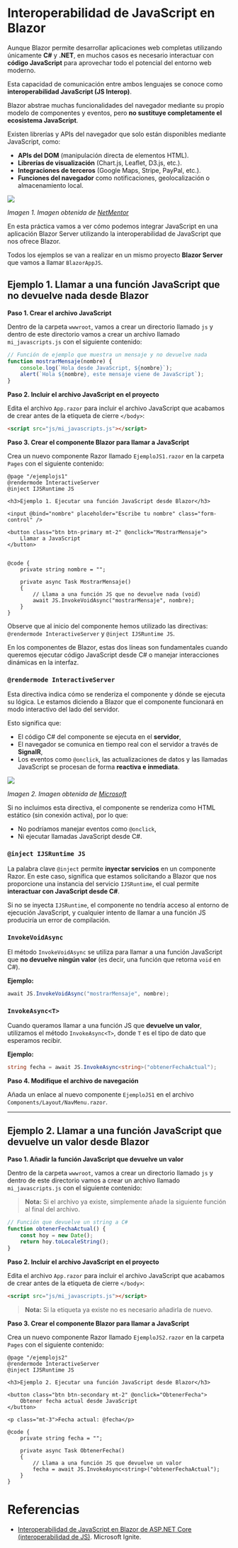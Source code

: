 # Interoperabilidad de JavaScript en Blazor

Aunque Blazor permite desarrollar aplicaciones web completas utilizando únicamente **C#** y **.NET**, en muchos casos es necesario interactuar con **código JavaScript** para aprovechar todo el potencial del entorno web moderno.

Esta capacidad de comunicación entre ambos lenguajes se conoce como **interoperabilidad JavaScript (JS Interop)**.

Blazor abstrae muchas funcionalidades del navegador mediante su propio modelo de componentes y eventos, pero **no sustituye completamente el ecosistema JavaScript**.

Existen librerías y APIs del navegador que solo están disponibles mediante JavaScript, como:

- **APIs del DOM** (manipulación directa de elementos HTML).
- **Librerías de visualización** (Chart.js, Leaflet, D3.js, etc.).
- **Integraciones de terceros** (Google Maps, Stripe, PayPal, etc.).
- **Funciones del navegador** como notificaciones, geolocalización o almacenamiento local.

![](images/blazor_javascript.jpg)

*Imagen 1. Imagen obtenida de [NetMentor](https://www.netmentor.es/entrada/javascript-interop)*

En esta práctica vamos a ver cómo podemos integrar JavaScript en una aplicación Blazor Server utilizando la interoperabilidad de JavaScript que nos ofrece Blazor.

Todos los ejemplos se van a realizar en un mismo proyecto **Blazor Server** que vamos a llamar `BlazorAppJS`.

## Ejemplo 1. Llamar a una función JavaScript que no devuelve nada desde Blazor

**Paso 1. Crear el archivo JavaScript**

Dentro de la carpeta `wwwroot`, vamos a crear un directorio llamado `js` y dentro de este directorio vamos a crear un archivo llamado `mi_javascripts.js` con el siguiente contenido:

```javascript
// Función de ejemplo que muestra un mensaje y no devuelve nada
function mostrarMensaje(nombre) {
    console.log(`Hola desde JavaScript, ${nombre}`);
    alert(`Hola ${nombre}, este mensaje viene de JavaScript`);
}
```

**Paso 2. Incluir el archivo JavaScript en el proyecto**

Edita el archivo `App.razor` para incluir el archivo JavaScript que acabamos de crear antes de la etiqueta de cierre `</body>`:

```html
<script src="js/mi_javascripts.js"></script>
```

**Paso 3. Crear el componente Blazor para llamar a JavaScript**

Crea un nuevo componente Razor llamado `EjemploJS1.razor` en la carpeta `Pages` con el siguiente contenido:

```razor
@page "/ejemplojs1"
@rendermode InteractiveServer
@inject IJSRuntime JS

<h3>Ejemplo 1. Ejecutar una función JavaScript desde Blazor</h3>

<input @bind="nombre" placeholder="Escribe tu nombre" class="form-control" />

<button class="btn btn-primary mt-2" @onclick="MostrarMensaje">
    Llamar a JavaScript
</button>


@code {
    private string nombre = "";

    private async Task MostrarMensaje()
    {
        // Llama a una función JS que no devuelve nada (void)
        await JS.InvokeVoidAsync("mostrarMensaje", nombre);
    }
}
```

Observe que al inicio del componente hemos utilizado las directivas: `@rendermode InteractiveServer` y `@inject IJSRuntime JS`.

En los componentes de Blazor, estas dos líneas son fundamentales cuando queremos ejecutar código JavaScript desde C# o manejar interacciones dinámicas en la interfaz.

### **`@rendermode InteractiveServer`**

Esta directiva indica cómo se renderiza el componente y dónde se ejecuta su lógica. Le estamos diciendo a Blazor que el componente funcionará en modo interactivo del lado del servidor.

Esto significa que:

- El código C# del componente se ejecuta en el **servidor**,
- El navegador se comunica en tiempo real con el servidor a través de **SignalR**,
- Los eventos como `@onclick`, las actualizaciones de datos y las llamadas JavaScript se procesan de forma **reactiva e inmediata**.

![](images/blazor-server.png)

*Imagen 2. Imagen obtenida de [Microsoft](https://learn.microsoft.com/es-es/aspnet/core/blazor/hosting-models?view=aspnetcore-9.0)*

Si no incluimos esta directiva, el componente se renderiza como HTML estático (sin conexión activa), por lo que:

- No podríamos manejar eventos como `@onclick`,
- Ni ejecutar llamadas JavaScript desde C#.

### **`@inject IJSRuntime JS`**

La palabra clave `@inject` permite **inyectar servicios** en un componente Razor. En este caso, significa que estamos solicitando a Blazor que nos proporcione una instancia del servicio `IJSRuntime`, el cual permite **interactuar con JavaScript desde C#**.

Si no se inyecta `IJSRuntime`, el componente no tendría acceso al entorno de ejecución JavaScript, y cualquier intento de llamar a una función JS produciría un error de compilación.

### `InvokeVoidAsync`

El método `InvokeVoidAsync` se utiliza para llamar a una función JavaScript que **no devuelve ningún valor** (es decir, una función que retorna `void` en C#).

**Ejemplo:**

```csharp
await JS.InvokeVoidAsync("mostrarMensaje", nombre);
```

### `InvokeAsync<T>`

Cuando queramos llamar a una función JS que **devuelve un valor**, utilizamos el método `InvokeAsync<T>`, donde `T` es el tipo de dato que esperamos recibir.

**Ejemplo:**

```csharp
string fecha = await JS.InvokeAsync<string>("obtenerFechaActual");
```

**Paso 4. Modifique el archivo de navegación**

Añada un enlace al nuevo componente `EjemploJS1` en el archivo `Components/Layout/NavMenu.razor`.

---

## Ejemplo 2. Llamar a una función JavaScript que devuelve un valor desde Blazor

**Paso 1. Añadir la función JavaScript que devuelve un valor**

Dentro de la carpeta `wwwroot`, vamos a crear un directorio llamado `js` y dentro de este directorio vamos a crear un archivo llamado `mi_javascripts.js` con el siguiente contenido:

> **Nota:** Si el archivo ya existe, simplemente añade la siguiente función al final del archivo.

```javascript
// Función que devuelve un string a C#
function obtenerFechaActual() {
    const hoy = new Date();
    return hoy.toLocaleString();
}
```

**Paso 2. Incluir el archivo JavaScript en el proyecto**

Edita el archivo `App.razor` para incluir el archivo JavaScript que acabamos de crear antes de la etiqueta de cierre `</body>`:

```html
<script src="js/mi_javascripts.js"></script>
```

> **Nota:** Si la etiqueta ya existe no es necesario añadirla de nuevo.

**Paso 3. Crear el componente Blazor para llamar a JavaScript**

Crea un nuevo componente Razor llamado `EjemploJS2.razor` en la carpeta `Pages` con el siguiente contenido:

```razor
@page "/ejemplojs2"
@rendermode InteractiveServer
@inject IJSRuntime JS

<h3>Ejemplo 2. Ejecutar una función JavaScript desde Blazor</h3>

<button class="btn btn-secondary mt-2" @onclick="ObtenerFecha">
    Obtener fecha actual desde JavaScript
</button>

<p class="mt-3">Fecha actual: @fecha</p>

@code {
    private string fecha = "";

    private async Task ObtenerFecha()
    {
        // Llama a una función JS que devuelve un valor
        fecha = await JS.InvokeAsync<string>("obtenerFechaActual");
    }
}
```


# Referencias

- [Interoperabilidad de JavaScript en Blazor de ASP.NET Core (interoperabilidad de JS)](https://learn.microsoft.com/es-es/aspnet/core/blazor/javascript-interoperability/?view=aspnetcore-9.0). Microsoft Ignite.